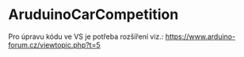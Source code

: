 # AruduinoCarCompetition
Pro úpravu kódu ve VS je potřeba rozšíření viz.:
https://www.arduino-forum.cz/viewtopic.php?t=5

